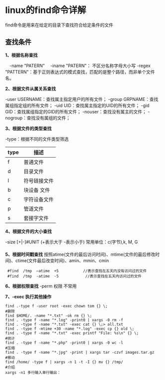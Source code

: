 #  linux的find命令详解
find命令是用来在给定的目录下查找符合给定条件的文件

## 查找条件
**1、根据名称查找**

　-name "PATERN"
　-iname "PATERN"： 不区分名称字母大小写
  -regex "PATTERN"：基于正则表达式的模式查找，匹配的是整个路径，而非单个文件名。


**2、根据文件从属关系查找**

-user USERNAME：查找属主指定用户的所有文件；
-group GRPNAME：查找属组指定组的所有文件； 
-uid UID：查找属主指定的UID的所有文件；
-gid GID：查找属组指定的GID的所有文件；
-nouser：查找没有属主的文件；
-nogroup：查找没有属组的文件；

**3、根据文件的类型查找**

-type：根据不同的文件类型筛选

|type|描述|
|--|--|
|f	|普通文件|
|d      |目录文件|
|l	|符号链接文件|
|b	|块设备 文件|
|c	|字符设备文件|
|p	|管道文件|
|s	|套接字文件|
 
**4、根据文件的大小查找**

-size [+|-]#UNIT (+表示大于 -表示小于)
常用单位：c(字节),k, M, G
　　　　　　  
**5、根据时间戳查找**
按照atime(文件的最后访问时间)、mtime(文件的最后修改时间)、ctime(文件最后改变时间)、amin、mmin、cmin


```
 #find  /tmp  –atime  +5           //表示查找在五天内没有访问过的文件
 #find  /tmp  -atime  -5            //表示查找在五天内访问过的文件
```
**6、根据权限查找**
-perm 权限  不常用
    
**7、-exec 执行其他操作**



```
find .-type f -user root -exec chown tom {} \;
#删除
find $HOME/. -name "*.txt" -ok rm {} \;
find . -type f -name "*.log" -print0 | xargs -0 rm -f
find . -type f -name "*.txt" -exec cat {} \;> all.txt
find . -type f -mtime +30 -name "*.log" -exec cp {} old \;
find . -type f -name "*.txt" -exec printf "File: %s\n" {} \;
#统计
find . -type f -name "*.php" -print0 | xargs -0 wc -l
#压缩
find . -type f -name "*.jpg" -print | xargs tar -czvf images.tar.gz
#移动
find /home/ -type f | xargs -n 1 -t -I {} mv {} /tmp/
#介绍
xargs -n1 多行输入单行输出：

```



